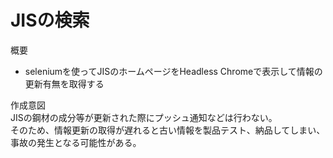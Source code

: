 # JISの検索
概要
-   seleniumを使ってJISのホームページをHeadless Chromeで表示して情報の更新有無を取得する

作成意図  
JISの鋼材の成分等が更新された際にプッシュ通知などは行わない。  
そのため、情報更新の取得が遅れると古い情報を製品テスト、納品してしまい、事故の発生となる可能性がある。  

